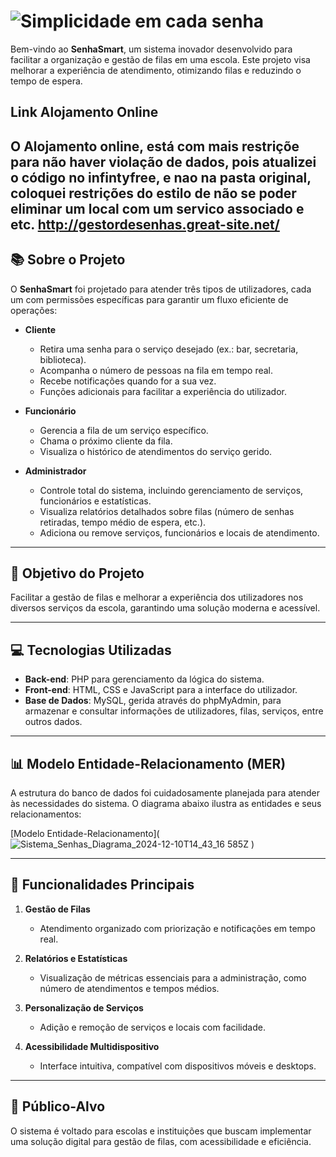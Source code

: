   # ![Simplicidade em cada senha](https://github.com/user-attachments/assets/8c334a37-f214-4846-801a-f5ddb6ebe4a8)
Bem-vindo ao **SenhaSmart**, um sistema inovador desenvolvido para facilitar a organização e gestão de filas em uma escola. Este projeto visa melhorar a experiência de atendimento, otimizando filas e reduzindo o tempo de espera.

##  Link Alojamento Online
O Alojamento online, está com mais restriçõe para não haver violação de dados, pois atualizei o código no infintyfree, e nao na pasta original, coloquei restrições do estilo de não se poder eliminar um local com um servico associado e etc.
http://gestordesenhas.great-site.net/
---

## 📚 Sobre o Projeto

O **SenhaSmart** foi projetado para atender três tipos de utilizadores, cada um com permissões específicas para garantir um fluxo eficiente de operações:

- **Cliente**  
  - Retira uma senha para o serviço desejado (ex.: bar, secretaria, biblioteca).  
  - Acompanha o número de pessoas na fila em tempo real.  
  - Recebe notificações quando for a sua vez.  
  - Funções adicionais para facilitar a experiência do utilizador.

- **Funcionário**  
  - Gerencia a fila de um serviço específico.  
  - Chama o próximo cliente da fila.  
  - Visualiza o histórico de atendimentos do serviço gerido.

- **Administrador**  
  - Controle total do sistema, incluindo gerenciamento de serviços, funcionários e estatísticas.  
  - Visualiza relatórios detalhados sobre filas (número de senhas retiradas, tempo médio de espera, etc.).  
  - Adiciona ou remove serviços, funcionários e locais de atendimento.

---

## 🎯 Objetivo do Projeto

Facilitar a gestão de filas e melhorar a experiência dos utilizadores nos diversos serviços da escola, garantindo uma solução moderna e acessível.

---

## 💻 Tecnologias Utilizadas

- **Back-end**: PHP para gerenciamento da lógica do sistema.  
- **Front-end**: HTML, CSS e JavaScript para a interface do utilizador.  
- **Base de Dados**: MySQL, gerida através do phpMyAdmin, para armazenar e consultar informações de utilizadores, filas, serviços, entre outros dados.

---

## 📊 Modelo Entidade-Relacionamento (MER)

A estrutura do banco de dados foi cuidadosamente planejada para atender às necessidades do sistema. O diagrama abaixo ilustra as entidades e seus relacionamentos:

[Modelo Entidade-Relacionamento](![Sistema_Senhas_Diagrama_2024-12-10T14_43_16 585Z](https://github.com/user-attachments/assets/fe0495b3-4c37-40a1-ae96-c248d6859ee8)
)

---

## 🌟 Funcionalidades Principais

1. **Gestão de Filas**  
   - Atendimento organizado com priorização e notificações em tempo real.

2. **Relatórios e Estatísticas**  
   - Visualização de métricas essenciais para a administração, como número de atendimentos e tempos médios.

3. **Personalização de Serviços**  
   - Adição e remoção de serviços e locais com facilidade.

4. **Acessibilidade Multidispositivo**  
   - Interface intuitiva, compatível com dispositivos móveis e desktops.

---

## 🎯 Público-Alvo

O sistema é voltado para escolas e instituições que buscam implementar uma solução digital para gestão de filas, com acessibilidade e eficiência.
